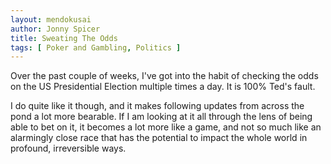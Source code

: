 ```yaml
---
layout: mendokusai
author: Jonny Spicer
title: Sweating The Odds
tags: [ Poker and Gambling, Politics ]
---
```

Over the past couple of weeks, I've got into the habit of checking the odds on the US Presidential Election multiple times a day. It is 100% Ted's fault.

I do quite like it though, and it makes following updates from across the pond a lot more bearable. If I am looking at it all through the lens of being able to bet on it, it becomes
a lot more like a game, and not so much like an alarmingly close race that has the potential to impact the whole world in profound, irreversible ways.
